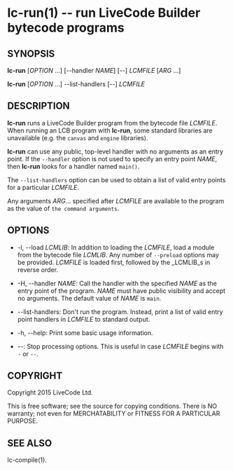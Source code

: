 lc-run(1) -- run LiveCode Builder bytecode programs
===================================================

## SYNOPSIS

**lc-run** [_OPTION_ ...] [--handler _NAME_] [--] _LCMFILE_ [_ARG_ ...]

**lc-run** [_OPTION_ ...] --list-handlers [--] _LCMFILE_

## DESCRIPTION

**lc-run** runs a LiveCode Builder program from the bytecode file _LCMFILE_.
When running an LCB program with **lc-run**, some standard libraries are
unavailable (e.g. the `canvas` and `engine` libraries).

**lc-run** can use any public, top-level handler with no arguments as an entry
point.  If the `--handler` option is not used to specify an entry point
_NAME_, then **lc-run** looks for a handler named `main()`.

The `--list-handlers` option can be used to obtain a list of valid entry points
for a particular _LCMFILE_.

Any arguments _ARG_... specified after _LCMFILE_ are available to the program as
the value of `the command arguments`.

## OPTIONS

* -l, --load _LCMLIB_:
  In addition to loading the _LCMFILE_, load a module from the
  bytecode file _LCMLIB_.  Any number of `--preload` options may be
  provided.  _LCMFILE_ is loaded first, followed by the _LCMLIB_s in
  reverse order.

* -H, --handler _NAME_:
  Call the handler with the specified _NAME_ as the entry point of the program.
  _NAME_ must have public visibility and accept no arguments.  The default value
  of _NAME_ is `main`.

* --list-handlers: Don't run the program.  Instead, print a list of valid entry
  point handlers in _LCMFILE_ to standard output.

* -h, --help: Print some basic usage information.

* --: Stop processing options.  This is useful in case _LCMFILE_ begins with `-`
  or `--`.

## COPYRIGHT

Copyright 2015 LiveCode Ltd.

This is free software; see the source for copying conditions.  There is NO
warranty; not even for MERCHATABILITY or FITNESS FOR A PARTICULAR PURPOSE.

## SEE ALSO

lc-compile(1).
